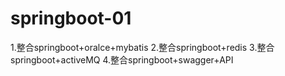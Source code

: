 # springboot-01

1.整合springboot+oralce+mybatis
2.整合springboot+redis
3.整合springboot+activeMQ
4.整合springboot+swagger+API

